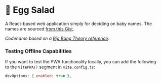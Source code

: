 # 🍳 Egg Salad

A React-based web application simply for deciding on baby names. The names are sourced [from this Gist](https://gist.github.com/soup-bowl/63cd64c5e52653be2600b44c330b9e3d).

*Codename based on a [Big Bang Theory reference](https://www.imdb.com/title/tt2571320/quotes/?item=qt1855883&ref_=ext_shr_lnk).*

### Testing Offline Capabilities

If you want to test the PWA functionality locally, you can add the following to the `VitePWA()` segment in `vite.config.ts`:

```js
devOptions: { enabled: true },
```
